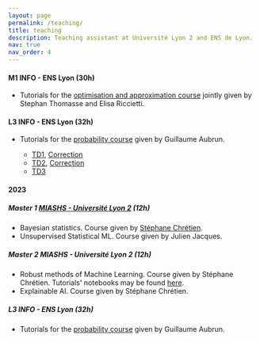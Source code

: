 ```yaml
---
layout: page
permalink: /teaching/
title: teaching
description: Teaching assistant at Université Lyon 2 and ENS de Lyon.
nav: true
nav_order: 4
---
```




#### M1 INFO - ENS Lyon (30h)

- Tutorials for the [optimisation and approximation course](https://www.ens-lyon.fr/formation/catalogue-de-cours/info4105/2024) jointly given by Stephan Thomasse and Elisa Riccietti.


#### L3 INFO - ENS Lyon (32h)

- Tutorials for the [probability course](http://math.univ-lyon1.fr/~aubrun/enseignement/IFL3-probas/index.html) given by Guillaume Aubrun.
    -  [TD1]({{annegnx.github.io}}/assets/teaching/L3_2025/TD01.pdf), [Correction]({{annegnx.github.io}}/assets/teaching/L3_2025/TD01_corr.pdf)
    -  [TD2]({{annegnx.github.io}}/assets/teaching/L3_2025/TD02.pdf), [Correction]({{annegnx.github.io}}/assets/teaching/L3_2025/TD02_corr.pdf)
    -  [TD3]({{annegnx.github.io}}/assets/teaching/L3_2025/TD03.pdf)
    <!-- , [Correction]({{annegnx.github.io}}/assets/teaching/L3_2024/TD03_corr.pdf) -->
    <!-- -  [TD4]({{annegnx.github.io}}/assets/teaching/L3_2024/TD04.pdf) -->
    <!-- , [Correction]({{annegnx.github.io}}/assets/teaching/L3_2024/TD04-corr.pdf) -->
    <!-- -  [TD5]({{annegnx.github.io}}/assets/teaching/L3_2024/TD05.pdf) -->
    <!-- , [Correction]({{annegnx.github.io}}/assets/teaching/L3_2024/TD05_corr.pdf) -->
    <!-- -  [TD6]({{annegnx.github.io}}/assets/teaching/L3_2024/TD06.pdf) -->
    <!-- , [Correction]({{annegnx.github.io}}/assets/teaching/L3_2024/TD6-corr.pdf) -->
    <!-- -  [TD7]({{annegnx.github.io}}/assets/teaching/L3_2024/TD07.pdf) -->
    <!-- , [Correction]({{annegnx.github.io}}/assets/teaching/L3_2024/TD7-corr.pdf) -->
    <!-- -  [TD8]({{annegnx.github.io}}/assets/teaching/L3_2024/TD08.pdf) -->
    <!-- , [Correction]({{annegnx.github.io}}/assets/teaching/L3_2024/TD8-corr.pdf) -->
    <!-- -  [TD9]({{annegnx.github.io}}/assets/teaching/L3_2024/TD09.pdf) -->
    <!-- , [Correction]({{annegnx.github.io}}/assets/teaching/L3_2024/TD09-corr.pdf) -->

    <!-- *Devoir Maison:*  [Sujet]({{annegnx.github.io}}/assets/teaching/L3_2024/dm.pdf), [Correction]({{annegnx.github.io}}/assets/teaching/L3_2024/dm-corr.pdf) -->


#### 2023

##### Master 1 [MIASHS - Université Lyon 2](https://www.univ-lyon2.fr/master-1-mathematiques-et-informatique-appliquees-aux-sciences-humaines-et-sociales-miashs) (12h)

- Bayesian statistics. Course given by [Stéphane Chrétien](https://sites.google.com/site/stephanegchretien/home).
- Unsupervised Statistical ML.  Course given by Julien Jacques.

##### Master 2 MIASHS - Université Lyon 2 (12h)

- Robust methods of Machine Learning. Course given by Stéphane Chrétien. Tutorials' notebooks  may be found [here](https://github.com/annegnx/mash_m2/tree/main/adversary/session1).
- Explainable AI. Course given by Stéphane Chrétien.

#####  L3 INFO - ENS Lyon (32h)

- Tutorials for the [probability course](http://math.univ-lyon1.fr/~aubrun/enseignement/IFL3-probas/index.html) given by Guillaume Aubrun.